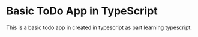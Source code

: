 # Basic ToDo App in TypeScript

This is a basic todo app in created in typescript as part learning typescript.